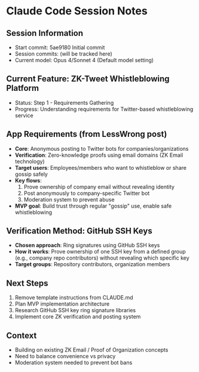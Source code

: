 # Claude Code Session Notes

## Session Information
- Start commit: 5ae9180 Initial commit
- Session commits: (will be tracked here)
- Current model: Opus 4/Sonnet 4 (Default model setting)

## Current Feature: ZK-Tweet Whistleblowing Platform
- Status: Step 1 - Requirements Gathering
- Progress: Understanding requirements for Twitter-based whistleblowing service

## App Requirements (from LessWrong post)
- **Core**: Anonymous posting to Twitter bots for companies/organizations
- **Verification**: Zero-knowledge proofs using email domains (ZK Email technology)
- **Target users**: Employees/members who want to whistleblow or share gossip safely
- **Key flows**: 
  1. Prove ownership of company email without revealing identity
  2. Post anonymously to company-specific Twitter bot
  3. Moderation system to prevent abuse
- **MVP goal**: Build trust through regular "gossip" use, enable safe whistleblowing

## Verification Method: GitHub SSH Keys
- **Chosen approach**: Ring signatures using GitHub SSH keys
- **How it works**: Prove ownership of one SSH key from a defined group (e.g., company repo contributors) without revealing which specific key
- **Target groups**: Repository contributors, organization members

## Next Steps
1. Remove template instructions from CLAUDE.md
2. Plan MVP implementation architecture
3. Research GitHub SSH key ring signature libraries
4. Implement core ZK verification and posting system

## Context
- Building on existing ZK Email / Proof of Organization concepts
- Need to balance convenience vs privacy
- Moderation system needed to prevent bot bans
